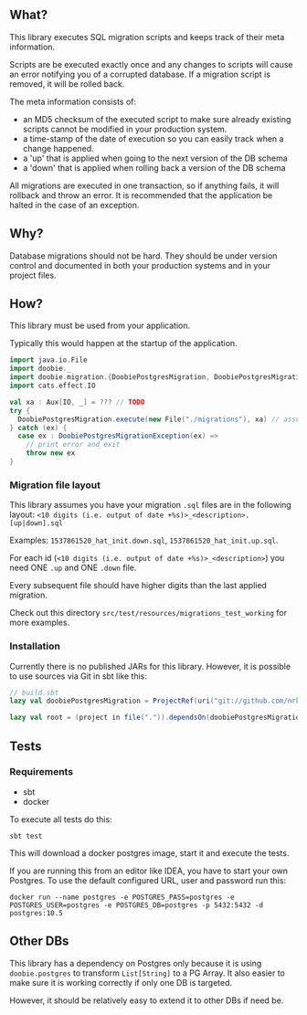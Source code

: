 ## What?

This library executes SQL migration scripts and keeps track of their meta information.

Scripts are be executed exactly once and any changes to scripts will cause an error notifying you of a corrupted database. If a migration script is removed, it will be rolled back.

The meta information consists of:

- an MD5 checksum of the executed script to make sure already existing scripts cannot be modified in your production system.
- a time-stamp of the date of execution so you can easily track when a change happened.
- a 'up' that is applied when going to the next version of the DB schema
- a 'down' that is applied when rolling back a version of the DB schema 

All migrations are executed in one transaction, so if anything fails, it will rollback and throw an error.
It is recommended that the application be halted in the case of an exception.

## Why?

Database migrations should not be hard. They should be under version control and documented in both your production systems and in your project files.

## How?

This library must be used from your application.

Typically this would happen at the startup of the application.

```scala
import java.io.File
import doobie._
import doobie.migration.{DoobiePostgresMigration, DoobiePostgresMigrationException}
import cats.effect.IO

val xa : Aux[IO, _] = ??? // TODO
try {
  DoobiePostgresMigration.execute(new File("./migrations"), xa) // assumes you have migrations in this dir
} catch (ex) {
  case ex : DoobiePostgresMigrationException(ex) =>
    // print error and exit
    throw new ex
}

```

### Migration file layout

This library assumes you have your migration `.sql` files are in the following layout:
`<10 digits (i.e. output of date +%s)>_<description>.[up|down].sql`

Examples: `1537861520_hat_init.down.sql`, `1537861520_hat_init.up.sql`.

For each id (`<10 digits (i.e. output of date +%s)>_<description>`) you need ONE `.up` and ONE `.down` file.

Every subsequent file should have higher digits than the last applied migration.

Check out this directory `src/test/resources/migrations_test_working` for more examples. 

### Installation

Currently there is no published JARs for this library.
However, it is possible to use sources via Git in sbt like this:

```scala
// build.sbt
lazy val doobiePostgresMigration = ProjectRef(uri("git://github.com/nrkno/doobie-postgres-migration.git"), "doobie-postgres-migration")

lazy val root = (project in file(".")).dependsOn(doobiePostgresMigration)
```

## Tests
### Requirements
- sbt
- docker
 
To execute all tests do this:

`sbt test`

This will download a docker postgres image, start it and execute the tests.

If you are running this from an editor like IDEA, you have to start your own Postgres.
To use the default configured URL, user and password run this:

```docker run --name postgres -e POSTGRES_PASS=postgres -e POSTGRES_USER=postgres -e POSTGRES_DB=postgres -p 5432:5432 -d postgres:10.5```

## Other DBs
This library has a dependency on Postgres only because it is using `doobie.postgres` to transform `List[String]` to a PG Array. It also easier to make sure it is working correctly if only one DB is targeted.

However, it should be relatively easy to extend it to other DBs if need be.
